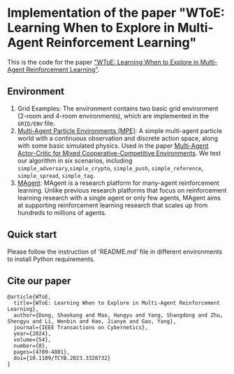 # Implementation of the paper "WToE: Learning When to Explore in Multi-Agent Reinforcement Learning"

This is the code for the paper ["WToE: Learning When to Explore in Multi-Agent Reinforcement Learning"](https://ieeexplore.ieee.org/abstract/document/10324374/).

## Environment
1. Grid Examples: The environment contains two basic grid environment (2-room and 4-room environments), which are implemented in the `GRID/ENV` file.
2. [Multi-Agent Particle Environments (MPE)](https://github.com/openai/multiagent-particle-envs): A simple multi-agent particle world with a continuous observation and discrete action space, along with some basic simulated physics. Used in the paper [Multi-Agent Actor-Critic for Mixed Cooperative-Competitive Environments](https://arxiv.org/pdf/1706.02275.pdf). We test our algorithm in six scenarios, including `simple_adversary`,`simple_crypto`, `simple_push`, `simple_reference`, `simple_spread`, `simple_tag`.
3. [MAgent](https://github.com/geek-ai/MAgent): MAgent is a research platform for many-agent reinforcement learning. Unlike previous research platforms that focus on reinforcement learning research with a single agent or only few agents, MAgent aims at supporting reinforcement learning research that scales up from hundreds to millions of agents.

## Quick start
Please follow the instruction of 'README.md' file in different environments to install Python requirements.

## Cite our paper
```
@article{WToE,
  title={WToE: Learning When to Explore in Multi-Agent Reinforcement Learning},
  author={Dong, Shaokang and Mao, Hangyu and Yang, Shangdong and Zhu, Shengyu and Li, Wenbin and Hao, Jianye and Gao, Yang},
  journal={IEEE Transactions on Cybernetics},
  year={2024},
  volume={54},
  number={8},
  pages={4789-4801},
  doi={10.1109/TCYB.2023.3328732}
}
```

